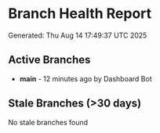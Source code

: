 # Branch Health Report
Generated: Thu Aug 14 17:49:37 UTC 2025

## Active Branches
- **main** - 12 minutes ago by Dashboard Bot

## Stale Branches (>30 days)
No stale branches found
